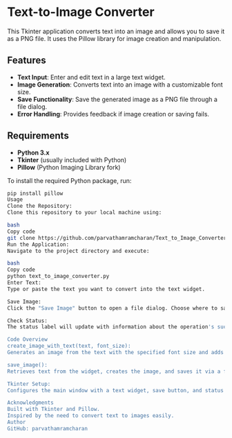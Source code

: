 # Text-to-Image Converter

This Tkinter application converts text into an image and allows you to save it as a PNG file. It uses the Pillow library for image creation and manipulation.

## Features

- **Text Input**: Enter and edit text in a large text widget.
- **Image Generation**: Converts text into an image with a customizable font size.
- **Save Functionality**: Save the generated image as a PNG file through a file dialog.
- **Error Handling**: Provides feedback if image creation or saving fails.

## Requirements

- **Python 3.x**
- **Tkinter** (usually included with Python)
- **Pillow** (Python Imaging Library fork)

To install the required Python package, run:

```bash
pip install pillow
Usage
Clone the Repository:
Clone this repository to your local machine using:

bash
Copy code
git clone https://github.com/parvathamramcharan/Text_to_Image_Converter
Run the Application:
Navigate to the project directory and execute:

bash
Copy code
python text_to_image_converter.py
Enter Text:
Type or paste the text you want to convert into the text widget.

Save Image:
Click the "Save Image" button to open a file dialog. Choose where to save the PNG image.

Check Status:
The status label will update with information about the operation's success or failure.

Code Overview
create_image_with_text(text, font_size):
Generates an image from the text with the specified font size and adds padding.

save_image():
Retrieves text from the widget, creates the image, and saves it via a file dialog.

Tkinter Setup:
Configures the main window with a text widget, save button, and status label.

Acknowledgments
Built with Tkinter and Pillow.
Inspired by the need to convert text to images easily.
Author
GitHub: parvathamramcharan

